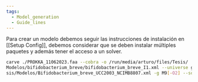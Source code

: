 ```yaml
---
tags:
  - Model_generation
  - Guide_lines
---
```

Para crear un modelo debemos seguir las instrucciones de instalación en [[Setup Config]], debemos considerar que se deben instalar múltiples paquetes y además tener el acceso a un solver. 
```bash
carve ./PROKKA_11062023.faa --cobra -o /run/media/arturo/files/Tesis/  
Modelos/bifidobacterium_breve/bifidobacterium_breve_I1.xml --universe grampos --reference /run/media/arturo/files/Te  
sis/Modelos/Bifidobacterium_breve_UCC2003_NCIMB8807.xml -g M9[-O2] --solver gurobi 
```